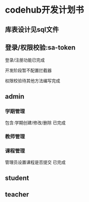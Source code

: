 # codehub开发计划书

## 库表设计见sql文件

## 登录/权限校验:sa-token

登录/注册功能已完成

开发阶段暂不配置拦截器

权限校验待其他方法编写完成

## admin

### 学期管理

包含:学期创建/修改/删除
已完成

### 教师管理



### 课程管理

管理员设置课程是否提交
已完成


## student



## teacher



